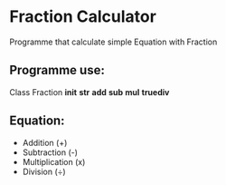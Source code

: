 # Fraction Calculator
Programme that calculate simple Equation with Fraction

## Programme use:
Class Fraction
__init__
__str__
__add__
__sub__
__mul__
__truediv__

## Equation:
- Addition (+)
- Subtraction (-)
- Multiplication (x)
- Division (÷)


